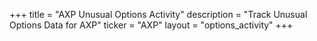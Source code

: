 +++
title = "AXP Unusual Options Activity"
description = "Track Unusual Options Data for AXP"
ticker = "AXP"
layout = "options_activity"
+++

